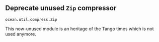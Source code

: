 ## Deprecate unused `Zip` compressor

`ocean.util.compress.Zip`

This now-unused module is an heritage of the Tango times which is not used anymore.
